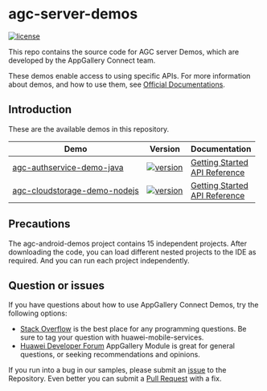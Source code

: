 # agc-server-demos
[![license](https://img.shields.io/badge/license-Apache--2.0-green)](./LICENCE)

This repo contains the source code for AGC server Demos, which are developed by the AppGallery Connect team.

These demos enable access to using specific APIs. For more information
about demos, and how to use them, see
[Official Documentations](https://developer.huawei.com/consumer/cn/doc/development/AppGallery-connect-Examples/agc-auth-server-samplecode-0000001059044778).


## Introduction
These are the available demos in this repository.

| Demo | Version | Documentation |
|--------|-----|-----|
| [agc-authservice-demo-java](./agc-authservice-demo-java) | [![version](https://img.shields.io/badge/Release-1.1.0.300-yellow)](./agc-authservice-demo-java) | [Getting Started](https://developer.huawei.com/consumer/cn/doc/development/AppGallery-connect-Guides/agc-auth-server-getstarted-0000001054287616) <br/> [API Reference](https://developer.huawei.com/consumer/cn/doc/development/AppGallery-connect-References/auth-serversdk-overview-0000001055363337) |
| [agc-cloudstorage-demo-nodejs](./agc-cloudstorage-demo-nodejs) | [![version](https://img.shields.io/badge/Release-1.0.0.0-yellow)](./agc-cloudstorage-demo-nodejs) | [Getting Started](https://developer.huawei.com/consumer/cn/doc/development/AppGallery-connect-Guides/agc-cloudstorage-getstarted-nodejs) <br/> [API Reference](https://developer.huawei.com/consumer/cn/doc/development/AppGallery-connect-References/Overview-nodejs) |

## Precautions
The agc-android-demos project contains 15 independent projects. After downloading the code, you can load different nested projects to the IDE as required. And you can run each project independently.

## Question or issues
If you have questions about how to use AppGallery Connect Demos, try the following options:  
* [Stack Overflow](https://stackoverflow.com/questions/tagged/appgallery) is the best place for any programming questions. Be sure to tag your question with huawei-mobile-services.  
* [Huawei Developer Forum](https://forums.developer.huawei.com/forumPortal/en/home?fid=0101188387844930001) AppGallery Module is great for general questions, or seeking recommendations and opinions.

If you run into a bug in our samples, please submit an [issue](https://github.com/AppGalleryConnect/agc-android-demos/issues) to the Repository. Even better you can submit a [Pull Request](https://github.com/AppGalleryConnect/agc-android-demos/pulls) with a fix.
